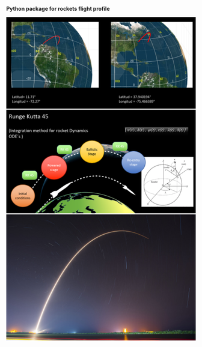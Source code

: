 **Python package for rockets flight profile**

<img src="/flight_profile.PNG" alt="drawing" width="600"/>
<img src="/flight_profile2.PNG" alt="drawing" width="600"/>
<img src="https://github.com/Zagil3112/FlightProfile/blob/main/Presentacion_Cicta/Imagenes/Trayectoria.jpg" alt="drawing" width="600"/>
